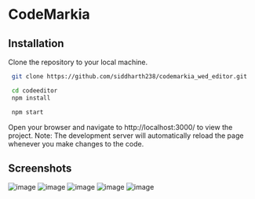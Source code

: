 
# CodeMarkia
 

## Installation

Clone the repository to your local machine.

```bash
 git clone https://github.com/siddharth238/codemarkia_wed_editor.git
```
    

```bash
 cd codeeditor
 npm install
```
```bash
 npm start
```
Open your browser and navigate to http://localhost:3000/ to view the project.
Note: The development server will automatically reload the page whenever you make changes to the code.
## Screenshots

![image](https://user-images.githubusercontent.com/62851444/217779635-9e4886a3-e0a8-4548-9a16-fa826c6ef2bd.png)
![image](https://user-images.githubusercontent.com/62851444/217779712-33228df7-a3af-4853-9398-0641190798e1.png)
![image](https://user-images.githubusercontent.com/62851444/217779812-5c2f9c2c-b116-44bc-a769-5723fbf09154.png)
![image](https://user-images.githubusercontent.com/62851444/217779889-4294ee9b-c12a-4970-b2c5-18f294726e1f.png)
![image](https://user-images.githubusercontent.com/62851444/217780314-0a11c4aa-9d80-47ab-b733-0e1165bcb862.png)



